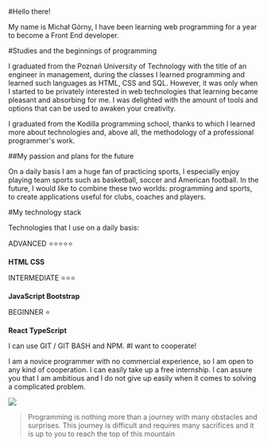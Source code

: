#Hello there!

My name is Michał Górny, I have been learning web programming for a year to become a Front End developer.



#Studies and the beginnings of programming

I graduated from the Poznań University of Technology with the title of an engineer in management, during the classes I learned programming and learned such languages ​​as HTML, CSS and SQL. However, it was only when I started to be privately interested in web technologies that learning became pleasant and absorbing for me. I was delighted with the amount of tools and options that can be used to awaken your creativity.

I graduated from the Kodilla programming school, thanks to which I learned more about technologies and, above all, the methodology of a professional programmer's work.

##My passion and plans for the future

On a daily basis I am a huge fan of practicing sports, I especially enjoy playing team sports such as basketball, soccer and American football.
In the future, I would like to combine these two worlds: programming and sports, to create applications useful for clubs, coaches and players.

#My technology stack

Technologies that I use on a daily basis:

ADVANCED :star::star::star::star::star:

**HTML
CSS**

INTERMEDIATE :star::star::star:

**JavaScript
Bootstrap**

BEGINNER :star:

**React
TypeScript**

I can use GIT / GIT BASH and NPM.
#I want to cooperate!

I am a novice programmer with no commercial experience, so I am open to any kind of cooperation. I can easily take up a free internship. I can assure you that I am ambitious and I do not give up easily when it comes to solving a complicated problem.



![](https://www.testergier.pl/wp-content/uploads/2020/04/Journey-PS3.jpg)

> Programming is nothing more than a journey with many obstacles and surprises. This journey is difficult and requires many sacrifices and it is up to you to reach the top of this mountain




